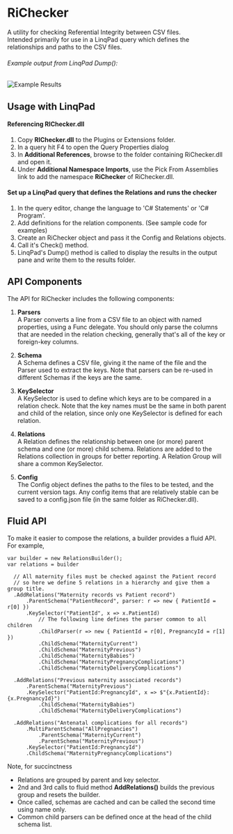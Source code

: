 ﻿RiChecker
=========
A utility for checking Referential Integrity between CSV files.  
Intended primarily for use in a LinqPad query which defines the relationships and paths to the CSV files.

###### Example output from LinqPad Dump():
![Example Results](https://github.com/WebDev2013/RiChecker/blob/master/images/ReadMe_ExampleOutput.jpg "Example output")

## Usage with LinqPad ##

#### Referencing RIChecker.dll
1. Copy **RIChecker.dll** to the Plugins or Extensions folder.
1. In a query hit F4 to open the Query Properties dialog
1. In **Additional References**, browse to the folder containing RiChecker.dll and open it.
1. Under **Additional Namespace Imports**, use the Pick From Assemblies link to add the namespace **RiChecker** of RiChecker.dll.

#### Set up a LinqPad query that defines the Relations and runs the checker  

1. In the query editor, change the language to 'C# Statements' or 'C# Program'.  
1. Add definitions for the relation components. (See sample code for examples)  
1. Create an RiChecker object and pass it the Config and Relations objects.  
1. Call it's Check() method.
1. LinqPad's Dump() method is called to display the results in the output pane and write them to the results folder.

## API Components ##
The API for RiChecker includes the following components:  

  1. **Parsers**  
  A Parser converts a line from a CSV file to an object with named properties, using a Func delegate. You should only parse the columns that are needed in the relation checking, generally that's all of the key or foreign-key columns.  

  2. **Schema**  
  A Schema defines a CSV file, giving it the name of the file and the Parser used to extract the keys. Note that parsers can be re-used in different Schemas if the keys are the same.  

  3. **KeySelector**  
  A KeySelector is used to define which keys are to be compared in a relation check. Note that the key names must be the same in both parent and child of the relation, since only one KeySelector is defined for each relation.

  4. **Relations**  
  A Relation defines the relationship between one (or more) parent schema and one (or more) child schema. Relations are added to the Relations collection in groups for better reporting. A Relation Group will share a common KeySelector.

  5. **Config**  
  The Config object defines the paths to the files to be tested, and the current version tags. Any config items that are relatively stable can be saved to a config.json file (in the same folder as RiChecker.dll).  

## Fluid API ##
To make it easier to compose the relations, a builder provides a fluid API.  
For example,   
```
var builder = new RelationsBuilder();
var relations = builder
  
  // All maternity files must be checked against the Patient record
  // so here we define 5 relations in a hierarchy and give them a group title.
  .AddRelations("Maternity records vs Patient record")
      .ParentSchema("PatientRecord", parser: r => new { PatientId = r[0] })
      .KeySelector("PatientId", x => x.PatientId)
          // The following line defines the parser common to all children
          .ChildParser(r => new { PatientId = r[0], PregnancyId = r[1] })
          .ChildSchema("MaternityCurrent")
          .ChildSchema("MaternityPrevious")
          .ChildSchema("MaternityBabies")
          .ChildSchema("MaternityPregnancyComplications")
          .ChildSchema("MaternityDeliveryComplications")

  .AddRelations("Previous maternity associated records")
      .ParentSchema("MaternityPrevious")
      .KeySelector("PatientId:PregnancyId", x => $"{x.PatientId}:{x.PregnancyId}")
          .ChildSchema("MaternityBabies")
          .ChildSchema("MaternityDeliveryComplications")

  .AddRelations("Antenatal complications for all records")
      .MultiParentSchema("AllPregnancies")
          .ParentSchema("MaternityCurrent")
          .ParentSchema("MaternityPrevious")
      .KeySelector("PatientId:PregnancyId")
      .ChildSchema("MaternityPregnancyComplications")
```  

Note, for succinctness
- Relations are grouped by parent and key selector.
- 2nd and 3rd calls to fluid method **AddRelations()** builds the previous group and resets the builder.
- Once called, schemas are cached and can be called the second time using name only.
- Common child parsers can be defined once at the head of the child schema list.
  
